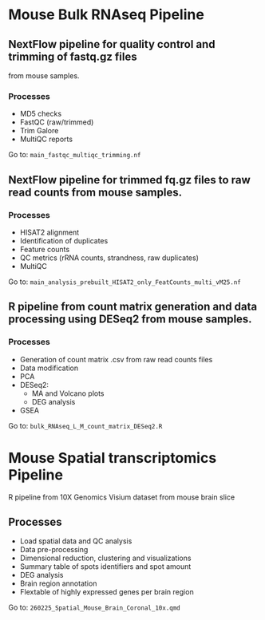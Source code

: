 # Mouse Bulk RNAseq Pipeline

## NextFlow pipeline for quality control and trimming of fastq.gz files
from mouse samples.

### Processes
- MD5 checks
- FastQC (raw/trimmed)
- Trim Galore
- MultiQC reports

Go to: `main_fastqc_multiqc_trimming.nf`


## NextFlow pipeline for trimmed fq.gz files to raw read counts from mouse samples.

### Processes
- HISAT2 alignment
- Identification of duplicates  
- Feature counts
- QC metrics (rRNA counts, strandness, raw duplicates)
- MultiQC

Go to: `main_analysis_prebuilt_HISAT2_only_FeatCounts_multi_vM25.nf`


## R pipeline from count matrix generation and data processing using DESeq2 from mouse samples.

### Processes
- Generation of count matrix .csv from raw read counts files
- Data modification
- PCA
- DESeq2:
	- MA and Volcano plots
	- DEG analysis
- GSEA

Go to: `bulk_RNAseq_L_M_count_matrix_DESeq2.R`


# Mouse Spatial transcriptomics Pipeline

R pipeline from 10X Genomics Visium dataset from mouse brain slice

## Processes
- Load spatial data and QC analysis
- Data pre-processing
- Dimensional reduction, clustering and visualizations
- Summary table of spots identifiers and spot amount
- DEG analysis
- Brain region annotation
- Flextable of highly expressed genes per brain region

Go to: `260225_Spatial_Mouse_Brain_Coronal_10x.qmd`


